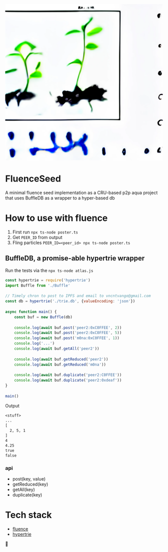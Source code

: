 <p align="center">
  <img width="700" height="500" src="FluenceSeed.png">
</p>

# FluenceSeed

A minimal fluence seed implementation as a CRU-based p2p aqua project that uses BuffleDB as a wrapper to a hyper-based db

# How to use with fluence
1. First run `npx ts-node poster.ts`
2. Get `PEER_ID` from output
3. Fling particles `PEER_ID=<peer_id> npx ts-node poster.ts`

## BuffleDB, a promise-able hypertrie wrapper

Run the tests via the `npx ts-node atlas.js`

```js
const hypertrie = require('hypertrie')
import Buffle from './Buffle'

// Timely chron to post to IPFS and email to vncntvango@gmail.com
const db = hypertrie('./trie.db', {valueEncoding: 'json'})

async function main() {
    const buf = new Buffle(db)

    console.log(await buf.post('peer2:0xC0FFEE', 2))
    console.log(await buf.post('peer2:0xC0FFEE', 5))
    console.log(await buf.post('m0na:0xC0FFEE', 1))
    console.log('...')
    console.log(await buf.getAll('peer2'))

    console.log(await buf.getReduced('peer2'))
    console.log(await buf.getReduced('m0na'))

    console.log(await buf.duplicate('peer2:C0FFEE'))
    console.log(await buf.duplicate('peer2:0xdeaf'))
}

main()
```

Output
```
<stuff>
...
[
  2, 5, 1
]
4
4.25
true
false
```

### api
* post(key, value)
* getReduced(key)
* getAll(key)
* duplicate(key)

# Tech stack
* [fluence](https://fluence.network/)
* [hypertrie](https://github.com/hypercore-protocol/hypertrie)

🦋
